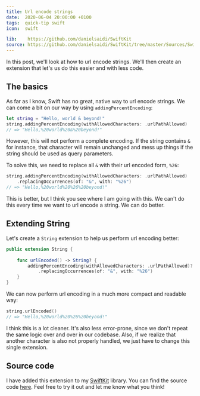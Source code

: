 ```yaml
---
title: Url encode strings
date:  2020-06-04 20:00:00 +0100
tags:  quick-tip swift
icon:  swift

lib:    https://github.com/danielsaidi/SwiftKit
source: https://github.com/danielsaidi/SwiftKit/tree/master/Sources/SwiftKit/Extensions/String
---
```


In this post, we'll look at how to url encode strings. We'll then create an extension that let's us do this easier and with less code.


## The basics

As far as I know, Swift has no great, native way to url encode strings. We can come a bit on our way by using `addingPercentEncoding`:

```swift
let string = "Hello, world & beyond!"
string.addingPercentEncoding(withAllowedCharacters: .urlPathAllowed)
// => "Hello,%20world%20&%20beyond!"
```

However, this will not perform a complete encoding. If the string contains `&` for instance, that character will remain unchanged and mess up things if the string should be used as query parameters.

To solve this, we need to replace all `&` with their url encoded form, `%26`:

```swift
string.addingPercentEncoding(withAllowedCharacters: .urlPathAllowed)
    .replacingOccurrences(of: "&", with: "%26")
// => "Hello,%20world%20%26%20beyond!"
```

This is better, but I think you see where I am going with this. We can't do this every time we want to url encode a string. We can do better.


## Extending String

Let's create a `String` extension to help us perform url encoding better:

```swift
public extension String {
    
    func urlEncoded() -> String? {
        addingPercentEncoding(withAllowedCharacters: .urlPathAllowed)?
            .replacingOccurrences(of: "&", with: "%26")
    }
}
```

We can now perform url encoding in a much more compact and readable way:

```swift
string.urlEncoded()
// => "Hello,%20world%20%26%20beyond!"
```

I think this is a lot cleaner. It's also less error-prone, since we don't repeat the same logic over and over in our codebase. Also, if we realize that another character is also not properly handled, we just have to change this single extension.


## Source code

I have added this extension to my [SwiftKit]({{page.lib}}) library. You can find the source code [here]({{page.source}}). Feel free to try it out and let me know what you think!